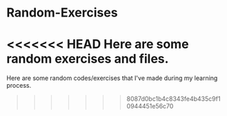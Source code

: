 # Random-Exercises
<<<<<<< HEAD
Here are some random exercises and files. 
=======
Here are some random codes/exercises that I've made during my learning process.
>>>>>>> 8087d0bc1b4c8343fe4b435c9f10944451e56c70
